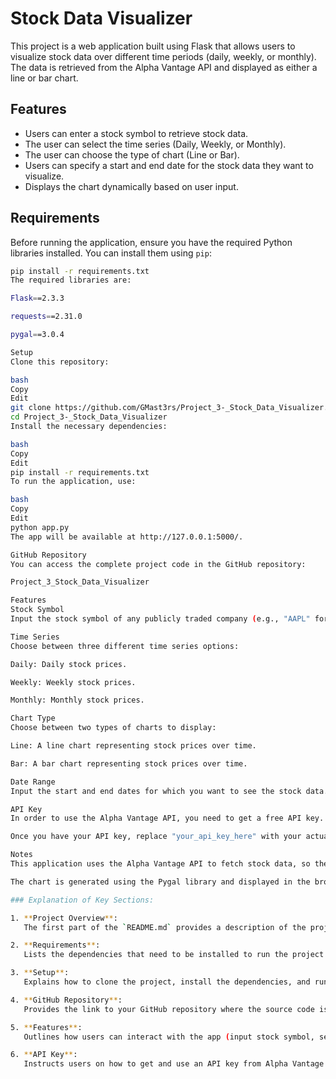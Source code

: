 # Stock Data Visualizer

This project is a web application built using Flask that allows users to visualize stock data over different time periods (daily, weekly, or monthly). The data is retrieved from the Alpha Vantage API and displayed as either a line or bar chart.

## Features

- Users can enter a stock symbol to retrieve stock data.
- The user can select the time series (Daily, Weekly, or Monthly).
- The user can choose the type of chart (Line or Bar).
- Users can specify a start and end date for the stock data they want to visualize.
- Displays the chart dynamically based on user input.

## Requirements

Before running the application, ensure you have the required Python libraries installed. You can install them using `pip`:

```bash
pip install -r requirements.txt
The required libraries are:

Flask==2.3.3

requests==2.31.0

pygal==3.0.4

Setup
Clone this repository:

bash
Copy
Edit
git clone https://github.com/GMast3rs/Project_3-_Stock_Data_Visualizer.git
cd Project_3-_Stock_Data_Visualizer
Install the necessary dependencies:

bash
Copy
Edit
pip install -r requirements.txt
To run the application, use:

bash
Copy
Edit
python app.py
The app will be available at http://127.0.0.1:5000/.

GitHub Repository
You can access the complete project code in the GitHub repository:

Project_3_Stock_Data_Visualizer

Features
Stock Symbol
Input the stock symbol of any publicly traded company (e.g., "AAPL" for Apple, "GOOGL" for Google).

Time Series
Choose between three different time series options:

Daily: Daily stock prices.

Weekly: Weekly stock prices.

Monthly: Monthly stock prices.

Chart Type
Choose between two types of charts to display:

Line: A line chart representing stock prices over time.

Bar: A bar chart representing stock prices over time.

Date Range
Input the start and end dates for which you want to see the stock data. The dates should be in the YYYY-MM-DD format.

API Key
In order to use the Alpha Vantage API, you need to get a free API key. You can obtain it from Alpha Vantage API.

Once you have your API key, replace "your_api_key_here" with your actual key in the app.py file.

Notes
This application uses the Alpha Vantage API to fetch stock data, so there might be rate limits for requests.

The chart is generated using the Pygal library and displayed in the browser.

### Explanation of Key Sections:

1. **Project Overview**:
   The first part of the `README.md` provides a description of the project and its features, so users and reviewers know what the project is about and what it can do.

2. **Requirements**:
   Lists the dependencies that need to be installed to run the project (`Flask`, `requests`, `pygal`).

3. **Setup**:
   Explains how to clone the project, install the dependencies, and run the application locally.

4. **GitHub Repository**:
   Provides the link to your GitHub repository where the source code is hosted.

5. **Features**:
   Outlines how users can interact with the app (input stock symbol, select time series, choose chart type, etc.).

6. **API Key**:
   Instructs users on how to get and use an API key from Alpha Vantage.


